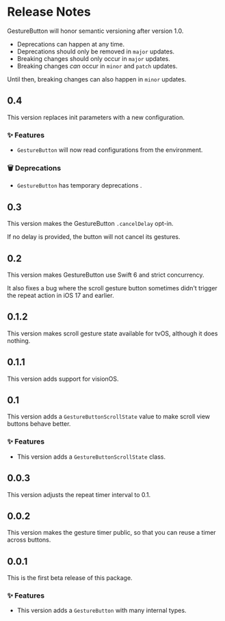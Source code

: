 # Release Notes

GestureButton will honor semantic versioning after version 1.0.

* Deprecations can happen at any time.
* Deprecations should only be removed in `major` updates.
* Breaking changes should only occur in `major` updates.
* Breaking changes *can* occur in `minor` and `patch` updates.

Until then, breaking changes can also happen in `minor` updates.



## 0.4

This version replaces init parameters with a new configuration.

### ✨ Features

* `GestureButton` will now read configurations from the environment.

### 🗑️ Deprecations

* `GestureButton` has temporary deprecations .




## 0.3

This version makes the GestureButton `.cancelDelay` opt-in.

If no delay is provided, the button will not cancel its gestures.



## 0.2

This version makes GestureButton use Swift 6 and strict concurrency.

It also fixes a bug where the scroll gesture button sometimes didn't trigger the repeat action in iOS 17 and earlier.  



## 0.1.2

This version makes scroll gesture state available for tvOS, although it does nothing.



## 0.1.1

This version adds support for visionOS.



## 0.1

This version adds a `GestureButtonScrollState` value to make scroll view buttons behave better.

### ✨ Features

* This version adds a `GestureButtonScrollState` class.



## 0.0.3

This version adjusts the repeat timer interval to 0.1.



## 0.0.2

This version makes the gesture timer public, so that you can reuse a timer across buttons.



## 0.0.1

This is the first beta release of this package.

### ✨ Features

* This version adds a `GestureButton` with many internal types.
